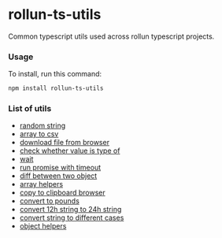 # rollun-ts-utils

Common typescript utils used across rollun typescript projects.


### Usage

To install, run this command:
```bash
npm install rollun-ts-utils 
```

### List of utils

- [random string](src/randomString.ts)
- [array to csv](src/arrayToCSV.ts)
- [download file from browser](src/downloadData.ts)
- [check whether value is type of](src/isValueOfType.ts)
- [wait](src/wait.ts)
- [run promise with timeout](src/withTimeout.ts)
- [diff between two object](src/diff.ts)
- [array helpers](src/array.ts)
- [copy to clipboard browser](src/copyToClipboard.ts)
- [convert to pounds](src/convertWeight.ts)
- [convert 12h string to 24h string](src/to24htime.ts)
- [convert string to different cases](src/transformString.ts)
- [object helpers](src/object.ts)
